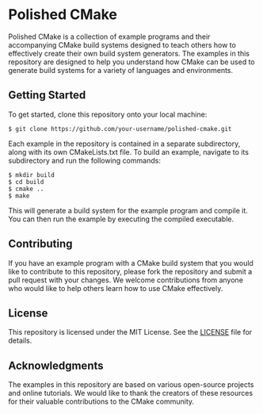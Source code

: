 # Polished CMake

Polished CMake is a collection of example programs and their accompanying CMake build systems designed to teach others how to effectively create their own build system generators. The examples in this repository are designed to help you understand how CMake can be used to generate build systems for a variety of languages and environments.

## Getting Started

To get started, clone this repository onto your local machine:

    $ git clone https://github.com/your-username/polished-cmake.git

Each example in the repository is contained in a separate subdirectory, along with its own CMakeLists.txt file. To build an example, navigate to its subdirectory and run the following commands:

    $ mkdir build
    $ cd build
    $ cmake ..
    $ make

This will generate a build system for the example program and compile it. You can then run the example by executing the compiled executable.

## Contributing

If you have an example program with a CMake build system that you would like to contribute to this repository, please fork the repository and submit a pull request with your changes. We welcome contributions from anyone who would like to help others learn how to use CMake effectively.

## License

This repository is licensed under the MIT License. See the [LICENSE](LICENSE) file for details.

## Acknowledgments

The examples in this repository are based on various open-source projects and online tutorials. We would like to thank the creators of these resources for their valuable contributions to the CMake community.
